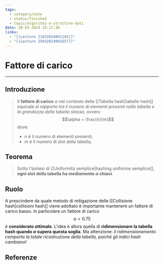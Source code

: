 ```yaml
---
tags:
  - category/note
  - status/finished
  - topic/algoritmi-e-strutture-dati
date: 28-03-2024 15:17:36
links:
  - "[[Lecture 21032024091145]]"
  - "[[Lecture 25032024091657]]"
---
```

# Fattore di carico
---
## Introduzione
> Il **fattore di carico** $\alpha$ nel contesto delle [[Tabella hash|tabelle hash]] equivale al _rapporto tra il numero di elementi presenti nella tabella e la grandezza della tabella stessa_, ovvero
> $$\alpha = \frac{n}{m}$$
> dove:
> - $n$ è il numero di elementi presenti;
> - $m$ è il numero di slot della tabella;

## Teorema
> Sotto l'ipotesi di [[Uniformità semplice|hashing uniforme semplice]], **ogni slot della tabella ha mediamente $\alpha$ chiavi**.

## Ruolo
A prescindere da quale metodo di mitigazione delle [[Collisione hash|collisioni hash]] viene adottato è importante mantenere un fattore di carico basso. In particolare un fattore di carico
$$\alpha < 0.75$$
è **considerato ottimale**. L'idea è allora quella di **ridimensionare la tabella hash quando $\alpha$ supera questa soglia**. Ma attenzione: _il ridimensionamento comporta la totale ricostruzione della tabella, poiché gli indici hash cambiano_!

## Referenze